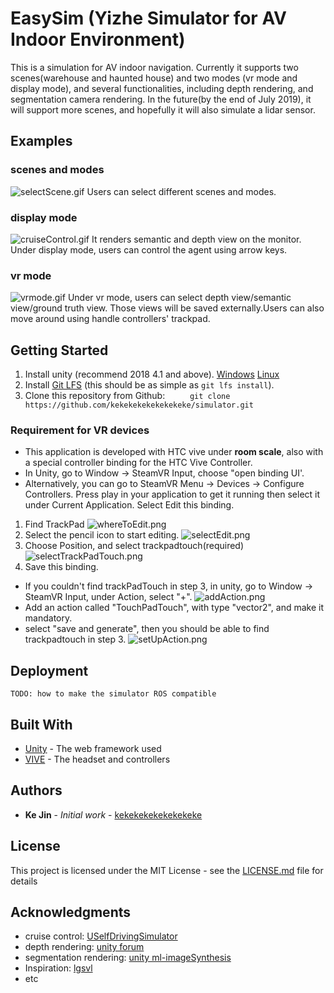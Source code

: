 # EasySim (Yizhe Simulator for AV Indoor Environment)

This is a simulation for AV indoor navigation. Currently it supports two scenes(warehouse and haunted house) and two modes
(vr mode and display mode), and several functionalities, including depth rendering, and segmentation camera rendering. 
In the future(by the end of July 2019), it will support more scenes, and hopefully it will also simulate a lidar sensor.

## Examples

### scenes and modes
![selectScene.gif](selectScenes.gif)
Users can select different scenes and modes.
### display mode
![cruiseControl.gif](displaymode.gif)
It renders semantic and depth view on the monitor. Under display mode, users can control the agent using arrow keys.
### vr mode
![vrmode.gif](vrmode.gif)
Under vr mode, users can select depth view/semantic view/ground truth view. Those views will be saved externally.Users can also move around using handle controllers' trackpad.
## Getting Started

1. Install unity (recommend 2018 4.1 and above). [Windows](https://unity3d.com/get-unity/download/archive) [Linux](https://beta.unity3d.com/download/fe703c5165de/public_download.html)
2. Install [Git LFS](https://git-lfs.github.com/) (this should be as simple as `git lfs install`).
3. Clone this repository from Github:
```      git clone https://github.com/kekekekekekekekeke/simulator.git ```
      


### Requirement for VR devices

* This application is developed with HTC vive under **room scale**, also with a special controller binding for the HTC Vive Controller.
* In Unity, go to Window -> SteamVR Input, choose "open binding UI'.
* Alternatively, you can go to SteamVR Menu -> Devices -> Configure Controllers. Press play in your application to get it running then select it under Current Application. Select Edit this binding.
1. Find TrackPad
![whereToEdit.png](whereToEdit.png)
2. Select the pencil icon to start editing.
![selectEdit.png](selectEdit.png)
3. Choose Position, and select trackpadtouch(required)
![selectTrackPadTouch.png](selectTrackPadTouch.png)
4. Save this binding. 
* If you couldn't find trackPadTouch in step 3, in unity, go to Window -> SteamVR Input, under Action, select "+". 
![addAction.png](addAction.png)
* Add an action called "TouchPadTouch", with type "vector2", and make it mandatory.
* select "save and generate", then you should be able to find trackpadtouch in step 3.
![setUpAction.png](setUpAction.png)

## Deployment
``` TODO: how to make the simulator ROS compatible ``` 

## Built With

* [Unity](https://unity.com/) - The web framework used
* [VIVE](https://www.vive.com/us/) - The headset and controllers


## Authors

* **Ke Jin** - *Initial work* - [kekekekekekekekeke](https://github.com/kekekekekekekekeke)


## License

This project is licensed under the MIT License - see the [LICENSE.md](LICENSE.md) file for details

## Acknowledgments

* cruise control: [USelfDrivingSimulator](https://github.com/EvanWY/USelfDrivingSimulator)
* depth rendering: [unity forum](https://answers.unity.com/questions/877170/render-scene-depth-to-a-texture.html)
* segmentation rendering: [unity ml-imageSynthesis](https://bitbucket.org/Unity-Technologies/ml-imagesynthesis/src/master/)
* Inspiration: [lgsvl](https://github.com/lgsvl/simulator)
* etc
